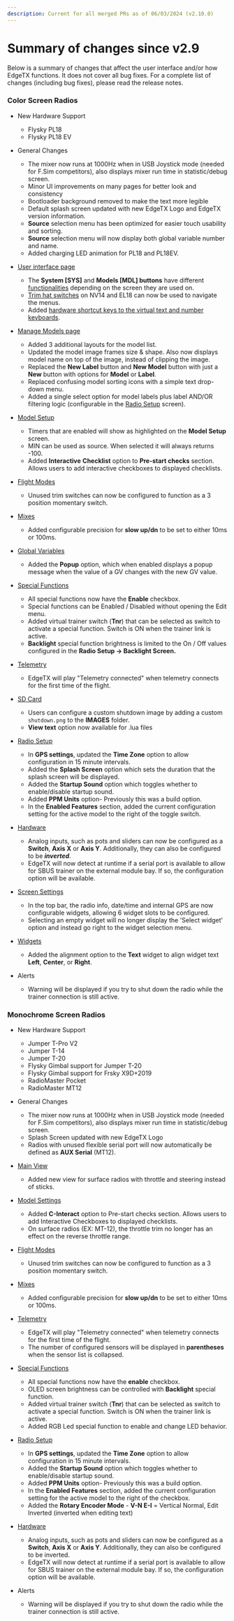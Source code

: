 ```yaml
---
description: Current for all merged PRs as of 06/03/2024 (v2.10.0)
---
```


# Summary of changes since v2.9

Below is a summary of changes that affect the user interface and/or how EdgeTX functions. It does not cover all bug fixes. For a complete list of changes (including bug fixes), please read the release notes.

### **Color Screen Radios**

* New Hardware Support
  * Flysky PL18
  * Flysky PL18 EV
* General Changes
  * The mixer now runs at 1000Hz when in USB Joystick mode (needed for F.Sim competitors), also displays mixer run time in statistic/debug screen.
  * Minor UI improvements on many pages for better look and consistency&#x20;
  * Bootloader background removed to make the text more legible
  * Default splash screen updated with new EdgeTX Logo and EdgeTX version information.
  * **Source** selection menu has been optimized for easier touch usability and sorting.
  * **Source** selection menu will now display both global variable number and name.
  * Added charging LED animation for PL18 and PL18EV.
* [User interface page](color-radios/user-interface/)
  * The **System \[SYS]** and **Models \[MDL] buttons** have different [functionalities](color-radios/user-interface/#additional-system-and-model-button-functionalities) depending on the screen they are used on.
  * [Trim hat switches](color-radios/user-interface/trim-navigation.md) on NV14 and EL18 can now be used to navigate the menus.
  * Added [hardware shortcut keys to the virtual text and number keyboards](color-radios/user-interface/virtual-keyboards.md).
* [Manage Models page](color-radios/select-model.md)
  * Added 3 additional layouts for the model list.
  * Updated the model image frames size & shape. Also now displays model name on top of the image, instead of clipping the image.
  * Replaced the **New Label** button and **New Model** button with just a **New** button with options for **Model** or **Label**.
  * Replaced confusing model sorting icons with a simple text drop-down menu.
  *   Added a single select option for model labels plus label AND/OR filtering logic (configurable in the [Radio Setup](color-radios/radio-settings/radio-setup/additional-radio-settings.md) screen).


* [Model Setup](color-radios/model-settings/model-setup/)
  * Timers that are enabled will show as highlighted on the **Model Setup** screen.
  * &#x20;MIN can be used as source. When selected it will always returns -100.
  * Added **Interactive** **Checklist** option to **Pre-start checks** section. Allows users to add interactive checkboxes to displayed checklists.
* [Flight Modes](color-radios/model-settings/flight-modes.md)
  * Unused trim switches can now be configured to function as a 3 position momentary switch.
* [Mixes](color-radios/model-settings/inputs-mixes-and-outputs/mixes.md)
  * Added configurable precision for **slow up/dn** to be set to either 10ms or 100ms.
* [Global Variables](color-radios/model-settings/global-variables.md)
  * Added the **Popup** option, which when enabled displays a popup message when the value of a GV changes with the new GV value.
* [Special Functions](color-radios/model-settings/special-functions.md)
  * All special functions now have the **Enable** checkbox.
  * Special functions can be Enabled / Disabled without opening the Edit menu.
  * Added virtual trainer switch (**Tnr**) that can be selected as switch to activate a special function. Switch is ON when the trainer link is active.
  * **Backlight** special function brightness is limited to the On / Off values configured in the **Radio Setup -> Backlight Screen.**
* [Telemetry](color-radios/model-settings/telemetry/)
  * EdgeTX will play "Telemetry connected" when telemetry connects for the first time of the flight.
* [SD Card](color-radios/radio-settings/sd-card.md)
  * Users can configure a custom shutdown image by adding a custom `shutdown.png` to the **IMAGES** folder.
  * **View text** option now available for .lua files
* [Radio Setup](color-radios/radio-settings/radio-setup/)
  * In **GPS settings**, updated the **Time Zone** option to allow configuration in 15 minute intervals.
  * Added the **Splash Screen** option which sets the duration that the splash screen will be displayed.
  * Added the **Startup Sound** option which toggles whether to enable/disable startup sound.
  * Added **PPM Units** option- Previously this was a build option.
  * In the **Enabled Features** section, added the current configuration setting for the active model to the right of the toggle switch.
* [Hardware ](color-radios/radio-settings/hardware.md)
  * Analog inputs, such as pots and sliders can now be configured as a **Switch**, **Axis X** or **Axis Y**. Additionally, they can also be configured to be _**inverted**_.
  * EdgeTX will now detect at runtime if a serial port is available to allow for SBUS trainer on the external module bay. If so, the configuration option will be available.
* [Screen Settings](color-radios/screen-settings/)
  * In the top bar, the radio info, date/time and internal GPS are now configurable widgets, allowing 6 widget slots to be configured.
  * Selecting an empty widget will no longer display the 'Select widget' option and instead go right to the widget selection menu.
* [Widgets](color-radios/screen-settings/widgets.md)
  * Added the alignment option to the **Text** widget to align widget text **Left**, **Center**, or **Right**.
* Alerts
  * Warning will be displayed if you try to shut down the radio while the trainer connection is still active.

### Monochrome Screen Radios

*   New Hardware Support

    * Jumper T-Pro V2
    * Jumper T-14
    * Jumper T-20
    * Flysky Gimbal support for Jumper T-20
    * Flysky Gimbal support for Frsky X9D+2019
    * RadioMaster Pocket
    * RadioMaster MT12


* General Changes
  * The mixer now runs at 1000Hz when in USB Joystick mode (needed for F.Sim competitors), also displays mixer run time in statistic/debug screen.
  * Splash Screen updated with new EdgeTX Logo
  * Radios with unused flexible serial port will now automatically be defined as **AUX Serial** (MT12).
* [Main View](bw-radios/main-view/)
  * Added new view for surface radios with throttle and steering instead of sticks.
* [Model Settings](bw-radios/model-select/)
  * Added **C-Interact** option to Pre-start checks section. Allows users to add Interactive Checkboxes to displayed checklists.
  * On surface radios (EX: MT-12), the throttle trim no longer has an effect on the reverse throttle range.
* [Flight Modes](bw-radios/model-select/flight-modes.md)
  * Unused trim switches can now be configured to function as a 3 position momentary switch.
* [Mixes](bw-radios/model-select/inputs-mixes-and-outputs/mixes.md)
  * Added configurable precision for **slow up/dn** to be set to either 10ms or 100ms.
* [Telemetry](bw-radios/model-select/telemetry/)
  * EdgeTX will play "Telemetry connected" when telemetry connects for the first time of the flight.
  * The number of configured sensors will be displayed in **parentheses** when the sensor list is collapsed.
* [Special Functions](bw-radios/model-select/special-functions.md)
  * All special functions now have the **enable** checkbox.
  * OLED screen brightness can be controlled with **Backlight** special function.
  * Added virtual trainer switch (**Tnr**) that can be selected as switch to activate a special function. Switch is ON when the trainer link is active.
  * Added RGB Led special function to enable and change LED behavior.
* [Radio Setup](bw-radios/radio-settings/radio-setup.md)
  * In **GPS settings**, updated the **Time Zone** option to allow configuration in 15 minute intervals.
  * Added the **Startup Sound** option which toggles whether to enable/disable startup sound.
  * Added **PPM Units** option- Previously this was a build option.
  * In the **Enabled Features** section, added the current configuration setting for the active model to the right of the checkbox.
  * Added the **Rotary Encoder Mode** - **V-N E-I** = Vertical Normal, Edit Inverted (inverted when editing text)
* [Hardware](bw-radios/radio-settings/hardware.md)
  * Analog inputs, such as pots and sliders can now be configured as a **Switch**, **Axis X** or **Axis Y**. Additionally, they can also be configured to be inverted.
  * EdgeTX will now detect at runtime if a serial port is available to allow for SBUS trainer on the external module bay. If so, the configuration option will be available.
* Alerts
  * Warning will be displayed if you try to shut down the radio while the trainer connection is still active.
